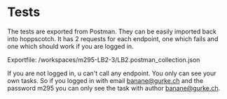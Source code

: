 # Tests

The tests are exported from Postman. They can be easily imported back into hoppscotch. It has 2 requests for each endpoint, one which fails and one which should work if you are logged in.

Exportfile: /workspaces/m295-LB2-3/LB2.postman_collection.json

If you are not logged in, u can't call any endpoint.
You only can see your own tasks. So if you logged in with email banane@gurke.ch and the password m295 you can only see the task with author banane@gurke.ch.



